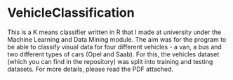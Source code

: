 # VehicleClassification

This is a K means classifier written in R that I made at university under the Machine Learning and Data Mining module. The aim was for the program to be able to classify visual data for four different vehicles - a van, a bus and two different types of cars (Opel and Saab). For this, the vehicles dataset (which you can find in the repository) was split into training and testing datasets. For more details, please read the PDF attached.
